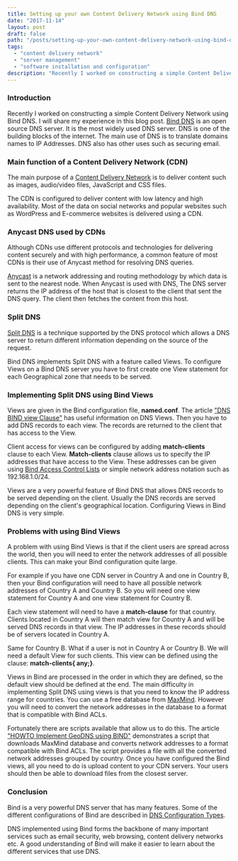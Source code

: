 ```yaml
---
title: Setting up your own Content Delivery Network using Bind DNS
date: "2017-11-14"
layout: post
draft: false
path: "/posts/setting-up-your-own-content-delivery-network-using-bind-dns"
tags:
  - "content delivery network"
  - "server management"
  - "software installation and configuration"
description: "Recently I worked on constructing a simple Content Delivery Network using Bind DNS. I will share my experience in this blog post. Bind DNS is an open source DNS server. It is the most widely used DNS server. DNS is one of the building blocks of the internet. The main use of DNS is to translate domains names to IP Addresses. DNS also has other uses such as securing email."
---
```


### Introduction
Recently I worked on constructing a simple Content Delivery Network using Bind DNS. I will share my experience in this blog post. [Bind DNS](http://www.isc.org/downloads/bind/) is an open source DNS server. It is the most widely used DNS server. DNS is one of the building blocks of the internet. The main use of DNS is to translate domains names to IP Addresses. DNS also has other uses such as securing email.

### Main function of a Content Delivery Network (CDN)
The main purpose of a [Content Delivery Network](http://en.wikipedia.org/wiki/Content_delivery_network) is to deliver content such as images, audio/video files, JavaScript and CSS files.

The CDN is configured to deliver content with low latency and high availability. Most of the data on social networks and popular websites such as WordPress and E-commerce websites is delivered using a CDN.

### Anycast DNS used by CDNs
Although CDNs use different protocols and technologies for delivering content securely and with high performance, a common feature of most CDNs is their use of Anycast method for resolving DNS queries.

[Anycast](http://en.wikipedia.org/wiki/Anycast) is a network addressing and routing methodology by which data is sent to the nearest node. When Anycast is used with DNS, The DNS server returns the IP address of the host that is closest to the client that sent the DNS query. The client then fetches the content from this host.

### Split DNS
[Split DNS](http://en.wikipedia.org/wiki/Split-horizon_DNS) is a technique supported by the DNS protocol which allows a DNS server to return different information depending on the source of the request.

Bind DNS implements Split DNS with a feature called Views. To configure Views on a Bind DNS server you have to first create one View statement for each Geographical zone that needs to be served.

### Implementing Split DNS using Bind Views
Views are given in the Bind configuration file, **named.conf**. The article ["DNS BIND view Clause"](http://www.zytrax.com/books/dns/ch7/view.html) has useful information on DNS Views. Then you have to add DNS records to each view. The records are returned to the client that has access to the View.

Client access for views can be configured by adding **match-clients** clause to each View. **Match-clients** clause allows us to specify the IP addresses that have access to the View. These addresses can be given using [Bind Access Control Lists](http://www.zytrax.com/books/dns/ch7/acl.html) or simple network address notation such as 192.168.1.0/24.

Views are a very powerful feature of Bind DNS that allows DNS records to be served depending on the client. Usually the DNS records are served depending on the client's geographical location. Configuring Views in Bind DNS is very simple.

### Problems with using Bind Views
A problem with using Bind Views is that if the client users are spread across the world, then you will need to enter the network addresses of all possible clients. This can make your Bind configuration quite large.

For example if you have one CDN server in Country A and one in Country B, then your Bind configuration will need to have all possible network addresses of Country A and Country B. So you will need one view statement for Country A and one view statement for Country B.

Each view statement will need to have a **match-clause** for that country. Clients located in Country A will then match view for Country A and will be served DNS records in that view. The IP addresses in these records should be of servers located in Country A.

Same for Country B. What if a user is not in Country A or Country B. We will need a default View for such clients. This view can be defined using the clause: **match-clients{ any;}**.

Views in Bind are processed in the order in which they are defined, so the default view should be defined at the end. The main difficulty in implementing Split DNS using views is that you need to know the IP address range for countries. You can use a free database from [MaxMind](http://dev.maxmind.com/geoip/legacy/geolite/). However you will need to convert the network addresses in the database to a format that is compatible with Bind ACLs.

Fortunately there are scripts available that allow us to do this. The article ["HOWTO Implement GeoDNS using BIND"](http://phix.me/geodns/) demonstrates a script that downloads MaxMind database and converts network addresses to a format compatible with Bind ACLs. The script provides a file with all the converted network addresses grouped by country. Once you have configured the Bind views, all you need to do is upload content to your CDN servers. Your users should then be able to download files from the closest server.

### Conclusion
Bind is a very powerful DNS server that has many features. Some of the different configurations of Bind are described in [DNS Configuration Types](http://www.zytrax.com/books/dns/ch4/index.html).

DNS implemented using Bind forms the backbone of many important services such as email security, web browsing, content delivery networks etc. A good understanding of Bind will make it easier to learn about the different services that use DNS.
